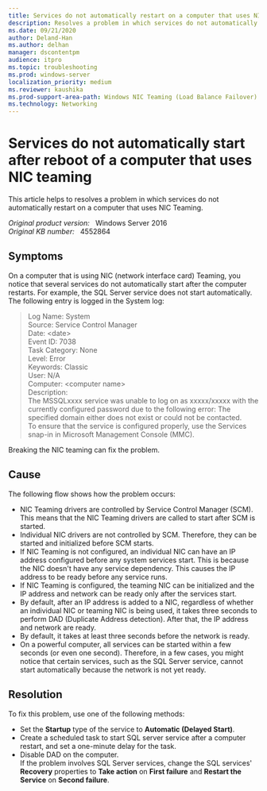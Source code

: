 ```yaml
---
title: Services do not automatically restart on a computer that uses NIC Teaming
description: Resolves a problem in which services do not automatically restart on a computer that uses NIC Teaming
ms.date: 09/21/2020
author: Deland-Han
ms.author: delhan 
manager: dscontentpm
audience: itpro
ms.topic: troubleshooting
ms.prod: windows-server
localization_priority: medium
ms.reviewer: kaushika
ms.prod-support-area-path: Windows NIC Teaming (Load Balance Failover)
ms.technology: Networking
---
```

# Services do not automatically start after reboot of a computer that uses NIC teaming

This article helps to resolves a problem in which services do not automatically restart on a computer that uses NIC Teaming.

_Original product version:_ &nbsp; Windows Server 2016  
_Original KB number:_ &nbsp; 4552864

## Symptoms

On a computer that is using NIC (network interface card) Teaming, you notice that several services do not automatically start after the computer restarts. 
For example, the SQL Server service does not start automatically. The following entry is logged in the System log:  
>Log Name:      System  
Source:        Service Control Manager  
Date:         \<date>  
Event ID:      7038  
Task Category: None  
Level:         Error  
Keywords:      Classic  
User:          N/A  
Computer:     \<computer name>  
Description:  
The MSSQLxxxx service was unable to log on as xxxxx/xxxxx with the currently configured password due to the following error:
The specified domain either does not exist or could not be contacted.  
To ensure that the service is configured properly, use the Services snap-in in Microsoft Management Console (MMC).  

Breaking the NIC teaming can fix the problem. 

## Cause

The following flow shows how the problem occurs:
- NIC Teaming drivers are controlled by Service Control Manager (SCM). This  means that the NIC Teaming drivers are called to start after SCM is started. 
- Individual NIC drivers are not controlled by SCM. Therefore, they can be started and initialized before SCM starts. 
- If NIC Teaming is not configured, an individual NIC can have an IP address configured before any system services start. This is because the NIC doesn't have any service dependency. This causes the IP address to be ready before any service runs. 
- If NIC Teaming is configured, the teaming NIC can be initialized and the IP address and network can be ready only after the services start. 
- By default, after an IP address is added to a NIC, regardless of whether an individual NIC or teaming NIC is being used, it takes three seconds to perform DAD (Duplicate Address detection). After that, the IP address and network are ready. 
- By default, it takes at least three seconds before the network is ready. 
- On a powerful computer, all services can be started within a few seconds (or even one second). Therefore, in a few cases, you might notice that certain services, such as the SQL Server service, cannot start automatically because the network is not yet ready. 

## Resolution

To fix this problem, use one of the following methods:
- Set the **Startup** type of the service to **Automatic (Delayed Start)**.
- Create a scheduled task to start SQL server service after a computer restart, and set a one-minute delay for the task.
- Disable DAD on the computer.  
If the problem involves SQL Server services, change the SQL services' **Recovery** properties to **Take action** on **First failure** and **Restart the Service** on **Second failure**.
